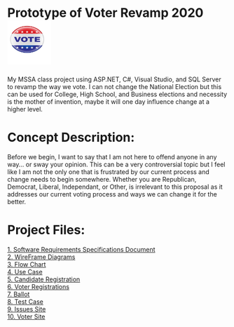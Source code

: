 # Prototype of Voter Revamp 2020  <aside><img src="https://github.com/ImaLuckyMan/Voter_Revamp/blob/master/Vote2.jpg" style="width:100px; height:100px;"></aside>
My MSSA class project using ASP.NET, C#, Visual Studio, and SQL Server to revamp the way we vote. I can not change the National Election but this can be used for College, High School, and Business elections and necessity is the mother of invention, maybe it will one day influence change at a higher level.

# Concept Description:
Before we begin, I want to say that I am not here to offend anyone in any way… or sway your opinion. This can be a very controversial topic but I feel like I am not the only one that is frustrated by our current process and change needs to begin somewhere. Whether you are Republican, Democrat, Liberal, Independant, or Other, is irrelevant to this proposal as it addresses our current voting process and ways we can change it for the better.

# Project Files:
<a href="https://github.com/ImaLuckyMan/Voter_Revamp/blob/master/srs.doc?raw=true">1. Software Requirements Specifications Document</a></br>
<a href="https://github.com/ImaLuckyMan/Voter_Revamp/blob/master/Wire%20Frame%20Layout%20Drafts.pdf">2. WireFrame Diagrams</a></br>
<a href="https://github.com/ImaLuckyMan/Voter_Revamp/blob/master/Flow%20Chart%20Draft.pdf">3. Flow Chart</a></br>
<a href="https://github.com/ImaLuckyMan/Voter_Revamp/blob/master/Use%20Case%20Diagram.pdf">4. Use Case</a></br>
<a href="https://github.com/ImaLuckyMan/Voter_Revamp/blob/master/Candidate%20Registration.JPG">5. Candidate Registration</a></br>
<a href="https://github.com/ImaLuckyMan/Voter_Revamp/blob/master/Voter%20Registration%20Form.JPG">6. Voter Registrations</a></br>
<a href="https://github.com/ImaLuckyMan/Voter_Revamp/blob/master/Example%20Ballot.pptx?raw=true">7. Ballot </a></br>
<a href="https://github.com/ImaLuckyMan/Voter_Revamp/blob/master/Test%20Case%20Table%201.JPG">8. Test Case </a></br>
<a href="http://www.iwannavote.net">9. Issues Site </a></br>
<a href="http://www.ivote.online">10. Voter Site </a></br>
